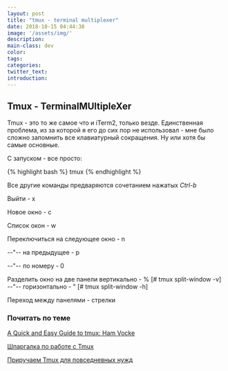 ```yaml
---
layout: post
title: "tmux - terminal multiplexer"
date: 2018-10-15 04:44:38
image: '/assets/img/'
description:
main-class: dev
color:
tags:
categories:
twitter_text:
introduction:
---
```


## Tmux - TerminalMUltipleXer

Tmux - это то же самое что и iTerm2, только везде. Единственная проблема, из за которой я его
до сих пор не использовал - мне было сложно запомнить все клавиатурный сокращения. Ну или хотя бы
самые основные.

С запуском - все просто:

{% highlight bash %}
    tmux
{% endhighlight %}

Все другие команды предваряются сочетанием нажатых *Ctrl-b*

Выйти - x

Новое окно - c

Список окон - w

Переключиться на следующее окно - n

--"-- на предыдущее - p

--"-- по номеру - 0

Разделить окно на две панели вертикально - % [# tmux split-window -v]
--"-- горизонтально - " [# tmux split-window -h]

Переход между панелями - стрелки

### Почитать по теме

[A Quick and Easy Guide to tmux: Ham Vocke](https://www.hamvocke.com/blog/a-quick-and-easy-guide-to-tmux/)

[Шпаргалка по работе с Tmux](https://habr.com/post/327630/)

[Приручаем Tmux для повседневных нужд](https://habr.com/post/165437/)
